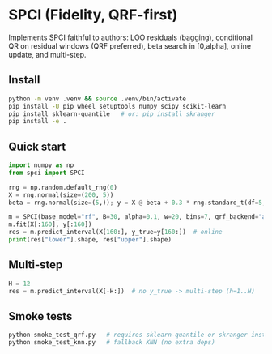 # SPCI (Fidelity, QRF-first)
Implements SPCI faithful to authors: LOO residuals (bagging), conditional QR on residual windows (QRF preferred), beta search in [0,alpha], online update, and multi-step.

## Install
```bash
python -m venv .venv && source .venv/bin/activate
pip install -U pip wheel setuptools numpy scipy scikit-learn
pip install sklearn-quantile   # or: pip install skranger
pip install -e .
```

## Quick start
```python
import numpy as np
from spci import SPCI

rng = np.random.default_rng(0)
X = rng.normal(size=(200, 5))
beta = rng.normal(size=(5,)); y = X @ beta + 0.3 * rng.standard_t(df=5, size=200)

m = SPCI(base_model="rf", B=30, alpha=0.1, w=20, bins=7, qrf_backend="auto", random_state=0)
m.fit(X[:160], y[:160])
res = m.predict_interval(X[160:], y_true=y[160:])  # online
print(res["lower"].shape, res["upper"].shape)
```

## Multi-step
```python
H = 12
res = m.predict_interval(X[-H:])  # no y_true -> multi-step (h=1..H)
```

## Smoke tests
```bash
python smoke_test_qrf.py   # requires sklearn-quantile or skranger installed
python smoke_test_knn.py   # fallback KNN (no extra deps)
```
